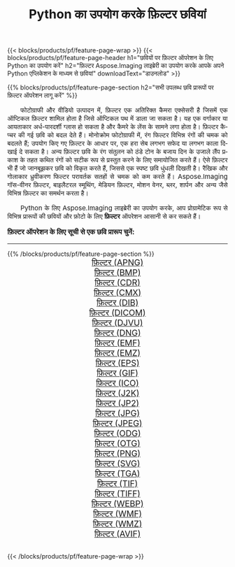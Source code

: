 ﻿---
title: Python का उपयोग करके फ़िल्टर छवियां 
weight: 3920
url: /hi/python-net/filter/ 
lang: hi
langdirlevel: 2
locales: zh-hans,ja,it,ru,de,es,fr,nl,id,lt,pl,pt,vi,tr,ko,zh-hant,ar,hi,th,sv,cs,uk,he
description: अपने स्वयं के Python एप्लिकेशन और सर्वर एपीआई का उपयोग करके फ़िल्टर छवियों और फ़ोटो पर Aspose.Imaging लाइब्रेरी लागू करना।
---

{{< blocks/products/pf/feature-page-wrap >}}
{{< blocks/products/pf/feature-page-header h1="छवियों पर फ़िल्टर ऑपरेशन के लिए Python का उपयोग करें" h2="फ़िल्टर Aspose.Imaging लाइब्रेरी का उपयोग करके आपके अपने Python एप्लिकेशन के माध्यम से छवियां" downloadText="डाउनलोड" >}}


{{% blocks/products/pf/feature-page-section  h2="सभी उपलब्ध छवि प्रारूपों पर फ़िल्टर ऑपरेशन लागू करें" %}}
<p align="justify" style="text-indent:2em;font-size:15px;">
फोटोग्राफी और वीडियो उत्पादन में, फ़िल्टर एक अतिरिक्त कैमरा एक्सेसरी है जिसमें एक ऑप्टिकल फ़िल्टर शामिल होता है जिसे ऑप्टिकल पथ में डाला जा सकता है। यह एक वर्गाकार या आयताकार अर्ध-पारदर्शी ग्लास हो सकता है और कैमरे के लेंस के सामने लगा होता है। फ़िल्टर कैप्चर की गई छवि को बदल देते हैं। मोनोक्रोम फोटोग्राफी में, रंग फिल्टर विभिन्न रंगों की चमक को बदलते हैं; उपयोग किए गए फ़िल्टर के आधार पर, एक हरा सेब लगभग सफेद या लगभग काला दिखाई दे सकता है। अन्य फ़िल्टर छवि के रंग संतुलन को ठंडे टोन के बजाय दिन के उजाले लैंप प्रकाश के तहत कथित रंगों को सटीक रूप से प्रस्तुत करने के लिए समायोजित करते हैं। ऐसे फ़िल्टर भी हैं जो जानबूझकर छवि को विकृत करते हैं, जिससे एक स्पष्ट छवि धुंधली दिखती है। रैखिक और गोलाकार ध्रुवीकरण फिल्टर परावर्तक सतहों से चमक को कम करते हैं। Aspose.Imaging गॉस-वीनर फ़िल्टर, बाइलैटरल स्मूथिंग, मेडियन फ़िल्टर, मोशन वेनर, ब्लर, शार्पन और अन्य जैसे विभिन्न फ़िल्टर का समर्थन करता है।
</p>
<p align="justify" style="text-indent:2em;font-size:15px;">
Python के लिए Aspose.Imaging लाइब्रेरी का उपयोग करके, आप प्रोग्रामेटिक रूप से विभिन्न प्रारूपों की छवियों और फ़ोटो के लिए <b>फ़िल्टर</b> ऑपरेशन आसानी से कर सकते हैं।
</p>
<h3 style="margin-top:16px;">
फ़िल्टर ऑपरेशन के लिए सूची से एक छवि प्रारूप चुनें:
</h3>
<hr/>
{{% /blocks/products/pf/feature-page-section %}}
<div class="container-fluid productfamilypage bg-gray">
    <div class="convertypes bg-gray agp-content section">
        <div class="container">
		<div class="row other-converters" style="gap: 10px;font-size: 19px;text-align:center;">
		    <div class='col-md-3 other-converter remove-lp remove-rp'><a href="/imaging/hi/python-net/filter/apng/" style="padding:15px;">फ़िल्टर (APNG)</a></div><div class='col-md-3 other-converter remove-lp remove-rp'><a href="/imaging/hi/python-net/filter/bmp/" style="padding:15px;">फ़िल्टर (BMP)</a></div><div class='col-md-3 other-converter remove-lp remove-rp'><a href="/imaging/hi/python-net/filter/cdr/" style="padding:15px;">फ़िल्टर (CDR)</a></div><div class='col-md-3 other-converter remove-lp remove-rp'><a href="/imaging/hi/python-net/filter/cmx/" style="padding:15px;">फ़िल्टर (CMX)</a></div><div class='col-md-3 other-converter remove-lp remove-rp'><a href="/imaging/hi/python-net/filter/dib/" style="padding:15px;">फ़िल्टर (DIB)</a></div><div class='col-md-3 other-converter remove-lp remove-rp'><a href="/imaging/hi/python-net/filter/dicom/" style="padding:15px;">फ़िल्टर (DICOM)</a></div><div class='col-md-3 other-converter remove-lp remove-rp'><a href="/imaging/hi/python-net/filter/djvu/" style="padding:15px;">फ़िल्टर (DJVU)</a></div><div class='col-md-3 other-converter remove-lp remove-rp'><a href="/imaging/hi/python-net/filter/dng/" style="padding:15px;">फ़िल्टर (DNG)</a></div><div class='col-md-3 other-converter remove-lp remove-rp'><a href="/imaging/hi/python-net/filter/emf/" style="padding:15px;">फ़िल्टर (EMF)</a></div><div class='col-md-3 other-converter remove-lp remove-rp'><a href="/imaging/hi/python-net/filter/emz/" style="padding:15px;">फ़िल्टर (EMZ)</a></div><div class='col-md-3 other-converter remove-lp remove-rp'><a href="/imaging/hi/python-net/filter/eps/" style="padding:15px;">फ़िल्टर (EPS)</a></div><div class='col-md-3 other-converter remove-lp remove-rp'><a href="/imaging/hi/python-net/filter/gif/" style="padding:15px;">फ़िल्टर (GIF)</a></div><div class='col-md-3 other-converter remove-lp remove-rp'><a href="/imaging/hi/python-net/filter/ico/" style="padding:15px;">फ़िल्टर (ICO)</a></div><div class='col-md-3 other-converter remove-lp remove-rp'><a href="/imaging/hi/python-net/filter/j2k/" style="padding:15px;">फ़िल्टर (J2K)</a></div><div class='col-md-3 other-converter remove-lp remove-rp'><a href="/imaging/hi/python-net/filter/jp2/" style="padding:15px;">फ़िल्टर (JP2)</a></div><div class='col-md-3 other-converter remove-lp remove-rp'><a href="/imaging/hi/python-net/filter/jpg/" style="padding:15px;">फ़िल्टर (JPG)</a></div><div class='col-md-3 other-converter remove-lp remove-rp'><a href="/imaging/hi/python-net/filter/jpeg/" style="padding:15px;">फ़िल्टर (JPEG)</a></div><div class='col-md-3 other-converter remove-lp remove-rp'><a href="/imaging/hi/python-net/filter/odg/" style="padding:15px;">फ़िल्टर (ODG)</a></div><div class='col-md-3 other-converter remove-lp remove-rp'><a href="/imaging/hi/python-net/filter/otg/" style="padding:15px;">फ़िल्टर (OTG)</a></div><div class='col-md-3 other-converter remove-lp remove-rp'><a href="/imaging/hi/python-net/filter/png/" style="padding:15px;">फ़िल्टर (PNG)</a></div><div class='col-md-3 other-converter remove-lp remove-rp'><a href="/imaging/hi/python-net/filter/svg/" style="padding:15px;">फ़िल्टर (SVG)</a></div><div class='col-md-3 other-converter remove-lp remove-rp'><a href="/imaging/hi/python-net/filter/tga/" style="padding:15px;">फ़िल्टर (TGA)</a></div><div class='col-md-3 other-converter remove-lp remove-rp'><a href="/imaging/hi/python-net/filter/tif/" style="padding:15px;">फ़िल्टर (TIF)</a></div><div class='col-md-3 other-converter remove-lp remove-rp'><a href="/imaging/hi/python-net/filter/tiff/" style="padding:15px;">फ़िल्टर (TIFF)</a></div><div class='col-md-3 other-converter remove-lp remove-rp'><a href="/imaging/hi/python-net/filter/webp/" style="padding:15px;">फ़िल्टर (WEBP)</a></div><div class='col-md-3 other-converter remove-lp remove-rp'><a href="/imaging/hi/python-net/filter/wmf/" style="padding:15px;">फ़िल्टर (WMF)</a></div><div class='col-md-3 other-converter remove-lp remove-rp'><a href="/imaging/hi/python-net/filter/wmz/" style="padding:15px;">फ़िल्टर (WMZ)</a></div><div class='col-md-3 other-converter remove-lp remove-rp'><a href="/imaging/hi/python-net/filter/avif/" style="padding:15px;">फ़िल्टर (AVIF)</a></div>
                </div>
        </div>
    </div>
</div>
<br/>

{{< /blocks/products/pf/feature-page-wrap >}}
